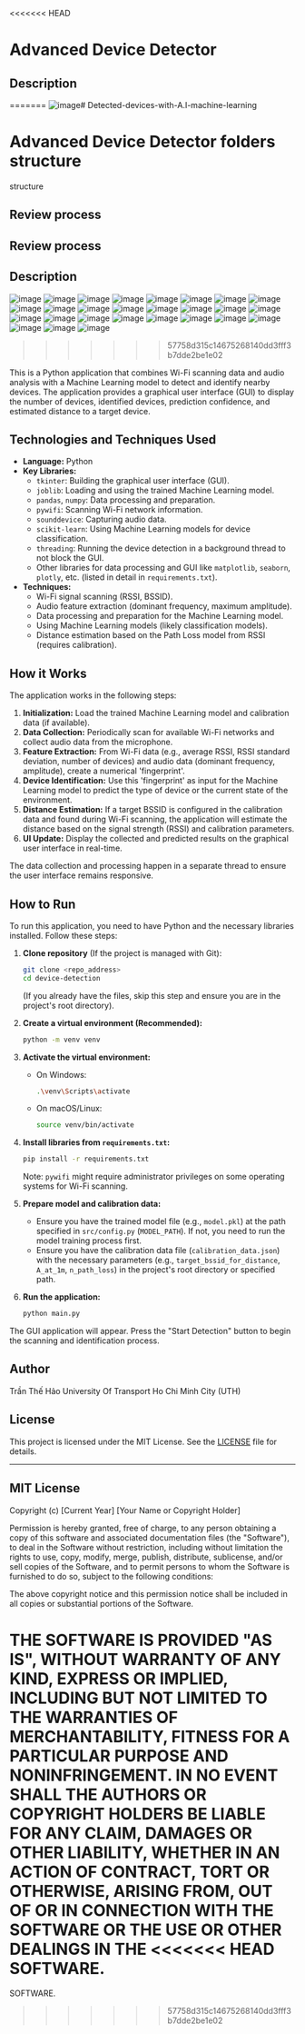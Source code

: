 <<<<<<< HEAD
# Advanced Device Detector

## Description
=======
![image](https://github.com/user-attachments/assets/f8843bf7-4cb7-4844-97fc-f7ac81e5fded)# Detected-devices-with-A.I-machine-learning
# Advanced Device Detector folders structure
structure
## Review process 
## Review process 
## Description
![image](https://github.com/user-attachments/assets/3fe6a136-ee37-42b1-ba4e-b8e69c20b30e)
![image](https://github.com/user-attachments/assets/ea313442-626d-46e6-b124-4f5d8e99bed0)
![image](https://github.com/user-attachments/assets/69418db8-4906-4823-8389-41a312ff4494)
![image](https://github.com/user-attachments/assets/192250d9-38c8-4ebe-bde1-f3e3448518c8)
![image](https://github.com/user-attachments/assets/6af5e0f3-6c27-4bbe-8126-6298ebe3d153)
![image](https://github.com/user-attachments/assets/91c34c3d-855e-45b0-8268-57b3bbd38310)
![image](https://github.com/user-attachments/assets/93024ae8-c8d5-42c5-a09d-9a9ac2091830)
![image](https://github.com/user-attachments/assets/cf456ce3-fcea-4a1f-919c-f06cf2f04b3d)
![image](https://github.com/user-attachments/assets/1b21c824-8064-4a08-883d-7de56ad542d2)
![image](https://github.com/user-attachments/assets/07a8ed17-8eb6-49b1-975b-eed7a0d851dc)
![image](https://github.com/user-attachments/assets/eb404b2e-5c34-42e9-8501-34b74822e6e8)
![image](https://github.com/user-attachments/assets/c38e6efb-ab21-4ab8-bdc3-ea2c93986144)
![image](https://github.com/user-attachments/assets/2fe150d2-acb5-4567-ad4a-59844b140ea5)
![image](https://github.com/user-attachments/assets/53e9cb37-86ad-489b-b46d-73b7666665ce)
![image](https://github.com/user-attachments/assets/168f0ce3-9e62-4839-9cb9-495348343467)
![image](https://github.com/user-attachments/assets/55f136bf-950a-4fcd-b3b8-bf60f152f37e)
![image](https://github.com/user-attachments/assets/ad3ad4eb-c0d6-41c9-b92e-ca62316efce4)
![image](https://github.com/user-attachments/assets/552b2f26-7045-4b41-99c6-c73f16ac9847)
![image](https://github.com/user-attachments/assets/ab5d9396-1a97-4eaf-9197-351c11f00d09)
![image](https://github.com/user-attachments/assets/01a65f4c-4ee2-4cbe-865f-ad5e0a7edda9)
![image](https://github.com/user-attachments/assets/b315f542-f1a4-4a45-80a2-e4a1e9c5f35c)
![image](https://github.com/user-attachments/assets/cf859923-877f-4216-9538-8ea3906262fb)
![image](https://github.com/user-attachments/assets/154c5c65-6d86-475a-8e18-1569c70777e7)
![image](https://github.com/user-attachments/assets/d30f5034-a0e3-4dd1-92ee-616f65018b49)
![image](https://github.com/user-attachments/assets/03459ca7-932e-4ba2-81bb-c48d3c36db4b)
![image](https://github.com/user-attachments/assets/10479d60-6892-4170-8798-cc51c63c476a)
![image](https://github.com/user-attachments/assets/6cf88e25-3159-4659-b69d-1dbafcf14dfd)
>>>>>>> 57758d315c14675268140dd3fff3b7dde2be1e02

This is a Python application that combines Wi-Fi scanning data and audio analysis with a Machine Learning model to detect and identify nearby devices. The application provides a graphical user interface (GUI) to display the number of devices, identified devices, prediction confidence, and estimated distance to a target device.

## Technologies and Techniques Used

- **Language:** Python
- **Key Libraries:**
    - `tkinter`: Building the graphical user interface (GUI).
    - `joblib`: Loading and using the trained Machine Learning model.
    - `pandas`, `numpy`: Data processing and preparation.
    - `pywifi`: Scanning Wi-Fi network information.
    - `sounddevice`: Capturing audio data.
    - `scikit-learn`: Using Machine Learning models for device classification.
    - `threading`: Running the device detection in a background thread to not block the GUI.
    - Other libraries for data processing and GUI like `matplotlib`, `seaborn`, `plotly`, etc. (listed in detail in `requirements.txt`).
- **Techniques:**
    - Wi-Fi signal scanning (RSSI, BSSID).
    - Audio feature extraction (dominant frequency, maximum amplitude).
    - Data processing and preparation for the Machine Learning model.
    - Using Machine Learning models (likely classification models).
    - Distance estimation based on the Path Loss model from RSSI (requires calibration).

## How it Works

The application works in the following steps:

1.  **Initialization:** Load the trained Machine Learning model and calibration data (if available).
2.  **Data Collection:** Periodically scan for available Wi-Fi networks and collect audio data from the microphone.
3.  **Feature Extraction:** From Wi-Fi data (e.g., average RSSI, RSSI standard deviation, number of devices) and audio data (dominant frequency, amplitude), create a numerical 'fingerprint'.
4.  **Device Identification:** Use this 'fingerprint' as input for the Machine Learning model to predict the type of device or the current state of the environment.
5.  **Distance Estimation:** If a target BSSID is configured in the calibration data and found during Wi-Fi scanning, the application will estimate the distance based on the signal strength (RSSI) and calibration parameters.
6.  **UI Update:** Display the collected and predicted results on the graphical user interface in real-time.

The data collection and processing happen in a separate thread to ensure the user interface remains responsive.

## How to Run

To run this application, you need to have Python and the necessary libraries installed. Follow these steps:

1.  **Clone repository** (If the project is managed with Git):
    ```bash
    git clone <repo_address>
    cd device-detection
    ```
    (If you already have the files, skip this step and ensure you are in the project's root directory).

2.  **Create a virtual environment (Recommended):**
    ```bash
    python -m venv venv
    ```

3.  **Activate the virtual environment:**
    - On Windows:
      ```bash
      .\venv\Scripts\activate
      ```
    - On macOS/Linux:
      ```bash
      source venv/bin/activate
      ```

4.  **Install libraries from `requirements.txt`:**
    ```bash
    pip install -r requirements.txt
    ```
    Note: `pywifi` might require administrator privileges on some operating systems for Wi-Fi scanning.

5.  **Prepare model and calibration data:**
    - Ensure you have the trained model file (e.g., `model.pkl`) at the path specified in `src/config.py` (`MODEL_PATH`). If not, you need to run the model training process first.
    - Ensure you have the calibration data file (`calibration_data.json`) with the necessary parameters (e.g., `target_bssid_for_distance`, `A_at_1m`, `n_path_loss`) in the project's root directory or specified path.

6.  **Run the application:**
    ```bash
    python main.py
    ```

The GUI application will appear. Press the "Start Detection" button to begin the scanning and identification process.

## Author

Trần Thế Hảo
University Of Transport Ho Chi Minh City (UTH)

## License

This project is licensed under the MIT License. See the [LICENSE](#mit-license) file for details.

---

<a name="mit-license"></a>

## MIT License

Copyright (c) [Current Year] [Your Name or Copyright Holder]

Permission is hereby granted, free of charge, to any person obtaining a copy
of this software and associated documentation files (the "Software"), to deal
in the Software without restriction, including without limitation the rights
to use, copy, modify, merge, publish, distribute, sublicense, and/or sell
copies of the Software, and to permit persons to whom the Software is
furnished to do so, subject to the following conditions:

The above copyright notice and this permission notice shall be included in all
copies or substantial portions of the Software.

THE SOFTWARE IS PROVIDED "AS IS", WITHOUT WARRANTY OF ANY KIND, EXPRESS OR
IMPLIED, INCLUDING BUT NOT LIMITED TO THE WARRANTIES OF MERCHANTABILITY,
FITNESS FOR A PARTICULAR PURPOSE AND NONINFRINGEMENT. IN NO EVENT SHALL THE
AUTHORS OR COPYRIGHT HOLDERS BE LIABLE FOR ANY CLAIM, DAMAGES OR OTHER
LIABILITY, WHETHER IN AN ACTION OF CONTRACT, TORT OR OTHERWISE, ARISING FROM,
OUT OF OR IN CONNECTION WITH THE SOFTWARE OR THE USE OR OTHER DEALINGS IN THE
<<<<<<< HEAD
SOFTWARE. 
=======
SOFTWARE. 
>>>>>>> 57758d315c14675268140dd3fff3b7dde2be1e02
